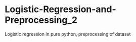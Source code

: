 # Logistic-Regression-and-Preprocessing_2
Logistic regression in pure python, preprocessing of dataset
